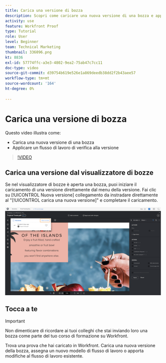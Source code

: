 ```yaml
---
title: Carica una versione di bozza
description: Scopri come caricare una nuova versione di una bozza e applicare un flusso di lavoro di verifica alla versione in [!DNL  Workfront].
activity: use
feature: Workfront Proof
type: Tutorial
role: User
level: Beginner
team: Technical Marketing
thumbnail: 336096.png
kt: 8836
exl-id: 57774ffc-a3e3-4802-9ea2-75ab47c7cc11
doc-type: video
source-git-commit: d39754b619e526e1a869deedb38dd2f2b43aee57
workflow-type: tm+mt
source-wordcount: '164'
ht-degree: 0%

---
```


# Carica una versione di bozza

Questo video illustra come:

* Carica una nuova versione di una bozza
* Applicare un flusso di lavoro di verifica alla versione

>[!VIDEO](https://video.tv.adobe.com/v/336096/?quality=12)

## Carica una versione dal visualizzatore di bozze

Se nel visualizzatore di bozze è aperta una bozza, puoi iniziare il caricamento di una versione direttamente dal menu della versione. Fai clic su [!UICONTROL Nuova versione] collegamento da instradare direttamente al &quot;[!UICONTROL carica una nuova versione]&quot; e completare il caricamento.

![Un&#39;immagine del visualizzatore di bozze con il menu della versione espanso nell&#39;angolo superiore sinistro e [!UICONTROL Nuova versione] link evidenziato.](assets/upload-version-from-viewer.png)

## Tocca a te

>[!IMPORTANT]
>
>Non dimenticare di ricordare ai tuoi colleghi che stai inviando loro una bozza come parte del tuo corso di formazione su Workfront.

Trova una prova che hai caricato in Workfront. Carica una nuova versione della bozza, assegna un nuovo modello di flusso di lavoro o apporta modifiche al flusso di lavoro esistente.

<!--
### Learn more 
* Create a new version of a proof
-->
